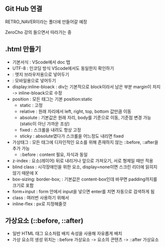 ## Git Hub 연결
RETRO_NAVER이라는 폴더에 만들어갈 예정

ZeroCho 강의 들으면서 따라가는 중
## .html 만들기
- 기본서식 : VScode에서 doc 탭
- UTF-8 : 인코딩 방식 VScode에서도 동일한지 확인하기
- <meta http-equiv="X-UA-Compatible" content="IE=edge"> : 엣지 브라우저용으로 넣어두기
- <meta name="viewport" content="width=device-width, initial-scale=1.0"> : 모바일용으로 넣어두기
- display:inline-bloack : div는 기본적으로 block이라서 남은 부분 margin이 차지 -> inline-bloack으로 수정
- position : 모든 태그는 기본 position:static
  - static : 고정
  - relative : 원래 자리에서 left, right, top, bottom 값만큼 이동
  - absolute : 기본값은 원래 자리, body를 기준으로 이동, 기준점 변경 가능(static이 아닌 가까운 조상)
  - fixed : 스크롤을 내려도 항상 고정
  - sticky : absolute였다가 스크롤을 어느정도 내리면 fixed
- 가상태그 : 모든 태그에 디자인적인 요소를 위해 존재하지 않는 ::before, ::after을 추가 가능
  - ::before : content 필요, 자식과 동일
- z-index : 요소(레이어) 뒤로 내리거나 앞으로 가져오기, 서로 형제일 때만 적용
- blind class : 시각장애인을 위한 요소, display=none이면 스크린 리더에 읽히지 않기 때문에 X
- box-sizing: border-box; : 기본값은 content-box인데 바꾸면 padding까지를 크기로 포함
- form+input : form 안에서 input을 넣으면 enter를 치면 자동으로 검색하게 됨
- class : 여러번 사용하기 위해서
- inline-flex : px로 지정해줄것

## 가상요소 (::before, ::after)
- 일반 HTML 태그 요소처럼 배치 속성을 사용해 자유롭게 배치
- 가상 요소의 생성 위치는 ::before 가상요소 -> 요소의 콘텐츠 -> ::after 가상요소
